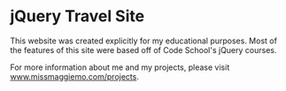 # jQuery Travel Site

This website was created explicitly for my educational purposes. Most of the features of this site were based off of Code School's jQuery courses.

For more information about me and my projects, please visit www.missmaggiemo.com/projects.
